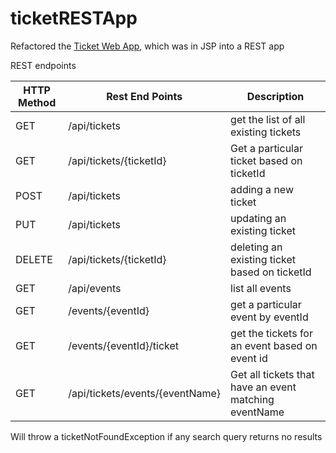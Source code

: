 # ticketRESTApp

Refactored the [Ticket Web App](https://github.com/runyud/ticketApp), which was in JSP into a REST app 

REST endpoints

HTTP Method  | Rest End Points | Description 
------------ | -------------   | -------------  
GET | /api/tickets | get the list of all existing tickets
GET | /api/tickets/{ticketId} | Get a particular ticket based on ticketId
POST | /api/tickets | adding a new ticket
PUT  | /api/tickets  | updating an existing ticket
DELETE | /api/tickets/{ticketId} | deleting an existing ticket based on ticketId
GET | /api/events | list all events
GET | /events/{eventId} | get a particular event by eventId
GET | /events/{eventId}/ticket | get the tickets for an event based on event id
GET | /api/tickets/events/{eventName} | Get all tickets that have an event matching eventName

Will throw a ticketNotFoundException if any search query returns no results
